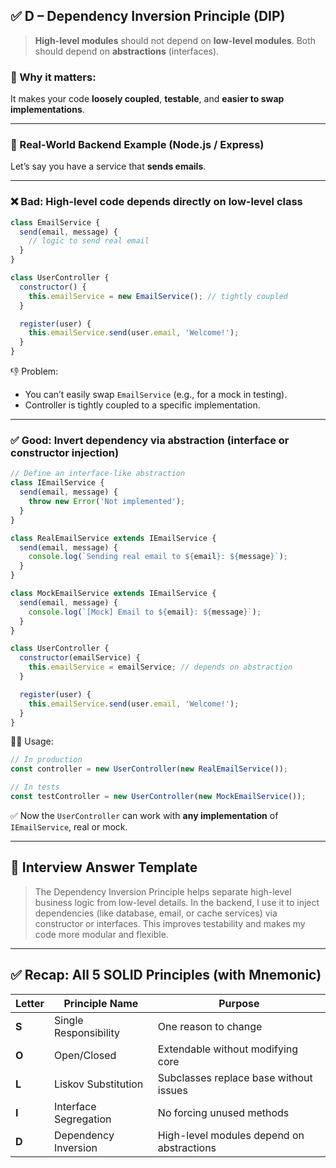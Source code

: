 ## ✅ D – **Dependency Inversion Principle (DIP)**

> **High-level modules** should not depend on **low-level modules**.
> Both should depend on **abstractions** (interfaces).

### 🔑 Why it matters:

It makes your code **loosely coupled**, **testable**, and **easier to swap implementations**.

---

### 🔧 Real-World Backend Example (Node.js / Express)

Let’s say you have a service that **sends emails**.

---

### ❌ Bad: High-level code depends directly on low-level class

```js
class EmailService {
  send(email, message) {
    // logic to send real email
  }
}

class UserController {
  constructor() {
    this.emailService = new EmailService(); // tightly coupled
  }

  register(user) {
    this.emailService.send(user.email, 'Welcome!');
  }
}
```

👎 Problem:

* You can’t easily swap `EmailService` (e.g., for a mock in testing).
* Controller is tightly coupled to a specific implementation.

---

### ✅ Good: Invert dependency via abstraction (interface or constructor injection)

```js
// Define an interface-like abstraction
class IEmailService {
  send(email, message) {
    throw new Error('Not implemented');
  }
}

class RealEmailService extends IEmailService {
  send(email, message) {
    console.log(`Sending real email to ${email}: ${message}`);
  }
}

class MockEmailService extends IEmailService {
  send(email, message) {
    console.log(`[Mock] Email to ${email}: ${message}`);
  }
}

class UserController {
  constructor(emailService) {
    this.emailService = emailService; // depends on abstraction
  }

  register(user) {
    this.emailService.send(user.email, 'Welcome!');
  }
}
```

👨‍💻 Usage:

```js
// In production
const controller = new UserController(new RealEmailService());

// In tests
const testController = new UserController(new MockEmailService());
```

✅ Now the `UserController` can work with **any implementation** of `IEmailService`, real or mock.

---

## 🧠 Interview Answer Template

> The Dependency Inversion Principle helps separate high-level business logic from low-level details. In the backend, I use it to inject dependencies (like database, email, or cache services) via constructor or interfaces. This improves testability and makes my code more modular and flexible.

---

## ✅ Recap: All 5 SOLID Principles (with Mnemonic)

| Letter | Principle Name        | Purpose                                   |
| ------ | --------------------- | ----------------------------------------- |
| **S**  | Single Responsibility | One reason to change                      |
| **O**  | Open/Closed           | Extendable without modifying core         |
| **L**  | Liskov Substitution   | Subclasses replace base without issues    |
| **I**  | Interface Segregation | No forcing unused methods                 |
| **D**  | Dependency Inversion  | High-level modules depend on abstractions |